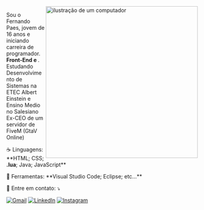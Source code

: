 <img src="https://raw.githubusercontent.com/MicaelliMedeiros/micaellimedeiros/master/image/computer-illustration.png" alt="ilustração de um computador" min-width="400px" max-width="400px" width="400px" align="right">

<p align="left"> 
  Sou o Fernando Paes, jovem de 16 anos e iniciando carreira de programador. <strong>Front-End e </strong>.<br>
  Estudando Desenvolvimento de Sistemas na ETEC Albert Einstein e Ensino Medio no Salesiano
  Ex-CEO de um servidor de FiveM (GtaV Online)
</p>

<p align="left">
  ☕️ Linguagens: **HTML; CSS; <strong>.lua</strong>; Java; JavaScript**
</p>

<p align="left">
  💼 Ferramentas: **Visual Studio Code; Eclipse; etc...**
</p>

<p align="left">
  💌 Entre em contato: ⤵️
</p>

<p align="left">
  <a href="mailto:correifpj@gmail.com" title="Gmail">
  <img src="https://img.shields.io/badge/-Gmail-FF0000?style=flat-square&labelColor=FF0000&logo=gmail&logoColor=white&link=LINK-DO-SEU-GMAIL" alt="Gmail"/></a>
  <a href="https://www.linkedin.com/public-profile/settings?lipi=urn%3Ali%3Apage%3Ad_flagship3_profile_self_edit_contact-info%3BiHNmB1tQSYCDF3ihE81POw%3D%3D" title="LinkedIn">
  <img src="https://img.shields.io/badge/-Linkedin-0e76a8?style=flat-square&logo=Linkedin&logoColor=white&link=LINK-DO-SEU-LINKEDIN" alt="LinkedIn"/></a>
  <a href="https://instagram.com/nando.paesj" title="Instagram">
  <img src="https://img.shields.io/badge/-Instagram-DF0174?style=flat-square&labelColor=DF0174&logo=instagram&logoColor=white&link=LINK-DO-SEU-INSTAGRAM" alt="Instagram"/></a>
</p>
